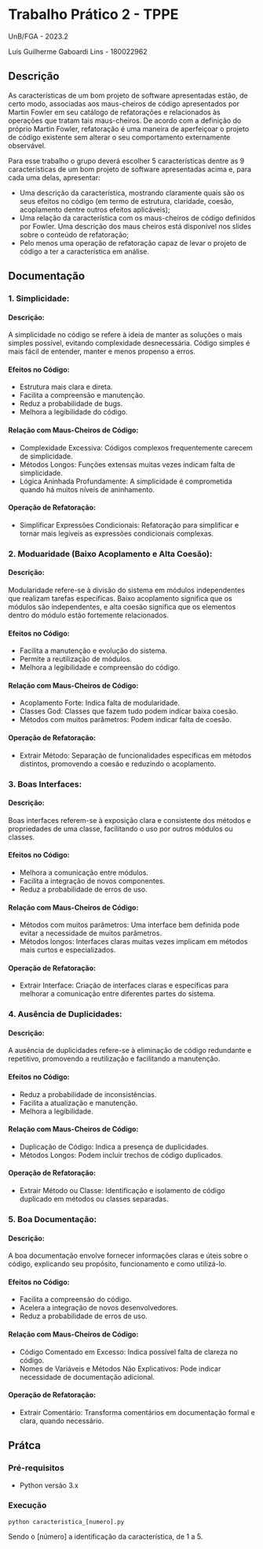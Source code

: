 # Trabalho Prático 2 - TPPE

UnB/FGA - 2023.2

Luís Guilherme Gaboardi Lins - 180022962

## Descrição
As características de um bom projeto de software apresentadas estão, de certo modo, associadas aos maus-cheiros de código apresentados por Martin Fowler em seu catálogo de refatorações e relacionados às operações que tratam tais maus-cheiros. De acordo com a definição do próprio Martin Fowler, refatoração é uma maneira de aperfeiçoar o projeto de código existente sem alterar o seu comportamento externamente observável.

Para esse trabalho o grupo deverá escolher 5 características dentre as 9 características de um bom projeto de software apresentadas acima e, para cada uma delas, apresentar:

- Uma descrição da característica, mostrando claramente quais são os seus efeitos no código (em termo de estrutura, claridade, coesão, acoplamento dentre outros efeitos aplicáveis);
- Uma relação da característica com os maus-cheiros de código definidos por Fowler. Uma descrição dos maus cheiros está disponível nos slides sobre o conteúdo de refatoração;
- Pelo menos uma operação de refatoração capaz de levar o projeto de código a ter a característica em análise.

## Documentação

### 1. Simplicidade:

#### Descrição:
A simplicidade no código se refere à ideia de manter as soluções o mais simples possível, evitando complexidade desnecessária. Código simples é mais fácil de entender, manter e menos propenso a erros.

#### Efeitos no Código:

- Estrutura mais clara e direta.
- Facilita a compreensão e manutenção.
- Reduz a probabilidade de bugs.
- Melhora a legibilidade do código.

#### Relação com Maus-Cheiros de Código:

- Complexidade Excessiva: Códigos complexos frequentemente carecem de simplicidade.
- Métodos Longos: Funções extensas muitas vezes indicam falta de simplicidade.
- Lógica Aninhada Profundamente: A simplicidade é comprometida quando há muitos níveis de aninhamento.

#### Operação de Refatoração:

- Simplificar Expressões Condicionais: Refatoração para simplificar e tornar mais legíveis as expressões condicionais complexas.

### 2. Moduaridade (Baixo Acoplamento e Alta Coesão):

#### Descrição:
Modularidade refere-se à divisão do sistema em módulos independentes que realizam tarefas específicas. Baixo acoplamento significa que os módulos são independentes, e alta coesão significa que os elementos dentro do módulo estão fortemente relacionados.

#### Efeitos no Código:

- Facilita a manutenção e evolução do sistema.
- Permite a reutilização de módulos.
- Melhora a legibilidade e compreensão do código.

#### Relação com Maus-Cheiros de Código:

- Acoplamento Forte: Indica falta de modularidade.
- Classes God: Classes que fazem tudo podem indicar baixa coesão.
- Métodos com muitos parâmetros: Podem indicar falta de coesão.

#### Operação de Refatoração:
- Extrair Método: Separação de funcionalidades específicas em métodos distintos, promovendo a coesão e reduzindo o acoplamento.

### 3. Boas Interfaces:

#### Descrição:
Boas interfaces referem-se à exposição clara e consistente dos métodos e propriedades de uma classe, facilitando o uso por outros módulos ou classes.

#### Efeitos no Código:

- Melhora a comunicação entre módulos.
- Facilita a integração de novos componentes.
- Reduz a probabilidade de erros de uso.

#### Relação com Maus-Cheiros de Código:

- Métodos com muitos parâmetros: Uma interface bem definida pode evitar a necessidade de muitos parâmetros.
- Métodos longos: Interfaces claras muitas vezes implicam em métodos mais curtos e especializados.

#### Operação de Refatoração:
- Extrair Interface: Criação de interfaces claras e específicas para melhorar a comunicação entre diferentes partes do sistema.

### 4. Ausência de Duplicidades:

#### Descrição:
A ausência de duplicidades refere-se à eliminação de código redundante e repetitivo, promovendo a reutilização e facilitando a manutenção.

#### Efeitos no Código:

- Reduz a probabilidade de inconsistências.
- Facilita a atualização e manutenção.
- Melhora a legibilidade.

#### Relação com Maus-Cheiros de Código:

- Duplicação de Código: Indica a presença de duplicidades.
- Métodos Longos: Podem incluir trechos de código duplicados.

#### Operação de Refatoração:
- Extrair Método ou Classe: Identificação e isolamento de código duplicado em métodos ou classes separadas.

### 5. Boa Documentação:

#### Descrição:
A boa documentação envolve fornecer informações claras e úteis sobre o código, explicando seu propósito, funcionamento e como utilizá-lo.

#### Efeitos no Código:

- Facilita a compreensão do código.
- Acelera a integração de novos desenvolvedores.
- Reduz a probabilidade de erros de uso.

#### Relação com Maus-Cheiros de Código:

- Código Comentado em Excesso: Indica possível falta de clareza no código.
- Nomes de Variáveis e Métodos Não Explicativos: Pode indicar necessidade de documentação adicional.

#### Operação de Refatoração:
- Extrair Comentário: Transforma comentários em documentação formal e clara, quando necessário.

## Prátca

### Pré-requisitos

- Python versão 3.x

### Execução

```
python caracteristica_[numero].py
```

Sendo o [número] a identificação da característica, de 1 a 5. 